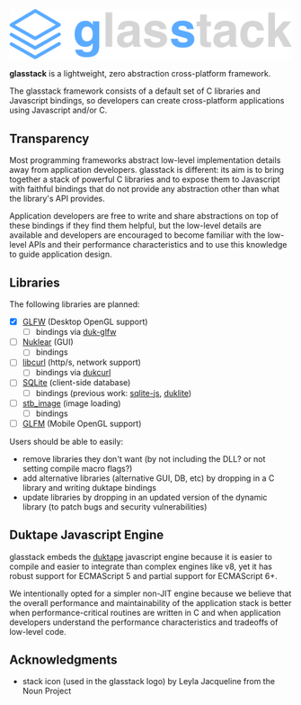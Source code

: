 ![glasstack logo](glasstack-logo.png?raw=true "glasstack")

**glasstack** is a lightweight, zero abstraction cross-platform framework.

The glasstack framework consists of a default set of C libraries and Javascript bindings, so developers can create cross-platform applications using Javascript and/or C.

## Transparency

Most programming frameworks abstract low-level implementation details away from application developers. glasstack is different: its aim is to bring together a stack of powerful C libraries and to expose them to Javascript with faithful bindings that do not provide any abstraction other than what the library's API provides.

Application developers are free to write and share abstractions on top of these bindings if they find them helpful, but the low-level details are available and developers are encouraged to become familiar with the low-level APIs and their performance characteristics and to use this knowledge to guide application design.

## Libraries

The following libraries are planned:

* [x] [GLFW](https://www.glfw.org) (Desktop OpenGL support)
  * [ ] bindings via [duk-glfw](https://github.com/lzubiaur/duk-glfw)
* [ ] [Nuklear](https://github.com/vurtun/nuklear) (GUI)
  * [ ] bindings
* [ ] [libcurl](https://curl.haxx.se/libcurl/) (http/s, network support)
  * [ ] bindings via [dukcurl](https://github.com/creationix/dukcurl)
* [ ] [SQLite](https://sqlite.org/index.html) (client-side database)
  * [ ] bindings (previous work: [sqlite-js](https://github.com/abiliojr/sqlite-js), [duklite](https://github.com/fasterthanlime/duklite))
* [ ] [stb_image](https://github.com/nothings/stb) (image loading)
  * [ ] bindings
* [ ] [GLFM](https://github.com/brackeen/glfm) (Mobile OpenGL support)

Users should be able to easily:

* remove libraries they don't want (by not including the DLL? or not setting compile macro flags?)
* add alternative libraries (alternative GUI, DB, etc) by dropping in a C library and writing duktape bindings
* update libraries by dropping in an updated version of the dynamic library (to patch bugs and security vulnerabilities)

## Duktape Javascript Engine

glasstack embeds the [duktape](https://duktape.org) javascript engine because it is easier to compile and easier to integrate than complex engines like v8, yet it has robust support for ECMAScript 5 and partial support for ECMAScript 6+.

We intentionally opted for a simpler non-JIT engine because we believe that the overall performance and maintainability of the application stack is better when performance-critical routines are written in C and when application developers understand the performance characteristics and tradeoffs of low-level code.

## Acknowledgments

* stack icon (used in the glasstack logo) by Leyla Jacqueline from the Noun Project

